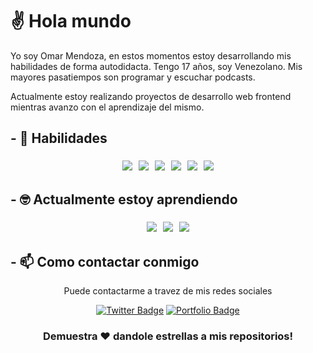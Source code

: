 # ✌ Hola mundo

Yo soy Omar Mendoza, en estos momentos estoy desarrollando mis habilidades de forma autodidacta. Tengo 17 años, soy Venezolano. Mis mayores pasatiempos son programar y escuchar podcasts.

Actualmente estoy realizando proyectos de desarrollo web frontend mientras avanzo con el aprendizaje del mismo.

## - 🧠 Habilidades
<div align="center">

<img src="http://img.shields.io/badge/-javascript-black?style=for-the-badge&logo=javascript" style="margin:5px" /><img src="https://img.shields.io/badge/-webpack-black?style=for-the-badge&logo=webpack" style="margin:5px" /><img src="https://img.shields.io/badge/-css-black?style=for-the-badge&logo=css3" style="margin:5px" /><img src="https://img.shields.io/badge/-html-black?style=for-the-badge&logo=html5" style="margin:5px" /><img src="https://img.shields.io/badge/-git-black?style=for-the-badge&logo=git" style="margin:5px" /><img src="https://img.shields.io/badge/-terminal-black?style=for-the-badge&logo=console" style="margin:5px" />

</div>

## - 🤓 Actualmente estoy aprendiendo
<div align="center">

<img src="https://img.shields.io/badge/-reactjs-black?style=for-the-badge&logo=react" style="margin:5px" /><img src="https://img.shields.io/badge/-python-black?style=for-the-badge&logo=python" style="margin:5px" /><img src="https://img.shields.io/badge/-nodejs-black?style=for-the-badge&logo=nodedotjs" style="margin:5px" />

</div>

## - 📫 Como contactar conmigo
<div align="center">

Puede contactarme a travez de mis redes sociales

[![Twitter Badge](http://img.shields.io/badge/Mi_Twitter-blue?style=for-the-badge&logo=twitter&logoColor=white)](https://twitter.com/mendoza000x)
[![Portfolio Badge](http://img.shields.io/badge/Revisa_mi_portafilo-blue?style=for-the-badge&logo=google-chrome&logoColor=white)](https://mendoza000.github.io/portafolio)
  
</div>

<div align="center">

### Demuestra ❤️ dandole estrellas a mis repositorios!

</div>

